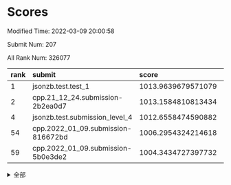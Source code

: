 # Scores

Modified Time: 2022-03-09 20:00:58

Submit Num: 207

All Rank Num: 326077

| rank |               submit               |       score        |       sigma        | pk_num |
| :--- | :--------------------------------- | :----------------- | :----------------- | :----- |
| 1    | jsonzb.test.test_1                 | 1013.9639679571079 | 0.8211463833574969 | 6304   |
| 2    | cpp.21_12_24.submission-2b2ea0d7   | 1013.1584810813434 | 0.8022829021347957 | 6302   |
| 4    | jsonzb.test.submission_level_4     | 1012.6558474590882 | 0.7734878386961579 | 6299   |
| 54   | cpp.2022_01_09.submission-816672bd | 1006.2954324214618 | 0.7164362341134006 | 6296   |
| 59   | cpp.2022_01_09.submission-5b0e3de2 | 1004.3434727397732 | 0.7138373325427858 | 6299   |


<details>
<summary>全部</summary>

| rank |                 submit                 |       score        |       sigma        | pk_num |
| :--- | :------------------------------------- | :----------------- | :----------------- | :----- |
| 1    | jsonzb.test.test_1                     | 1013.9639679571079 | 0.8211463833574969 | 6304   |
| 2    | cpp.21_12_24.submission-2b2ea0d7       | 1013.1584810813434 | 0.8022829021347957 | 6302   |
| 3    | gobigger.level_3.submission_level_3_33 | 1012.8974394268421 | 0.7876350125107976 | 6301   |
| 4    | jsonzb.test.submission_level_4         | 1012.6558474590882 | 0.7734878386961579 | 6299   |
| 5    | gobigger.level_3.submission_level_3_5  | 1011.3845764882175 | 0.7665034229336092 | 6296   |
| 6    | gobigger.level_3.submission_level_3_14 | 1011.2328387397719 | 0.7550378173435109 | 6298   |
| 7    | gobigger.level_3.submission_level_3_15 | 1010.8793412029776 | 0.7691129485737201 | 6299   |
| 8    | gobigger.level_3.submission_level_3_28 | 1010.8597510807573 | 0.7553110831822998 | 6299   |
| 9    | gobigger.level_3.submission_level_3_41 | 1010.8509516985121 | 0.7479675704771604 | 6300   |
| 10   | gobigger.level_3.submission_level_3_11 | 1010.7984831530059 | 0.7499168679289058 | 6299   |
| 11   | gobigger.level_3.submission_level_3_46 | 1010.7783512012869 | 0.7683155953348882 | 6301   |
| 12   | gobigger.level_3.submission_level_3_36 | 1010.6400735672514 | 0.7528288709927133 | 6299   |
| 13   | gobigger.level_3.submission_level_3_27 | 1010.4308506630994 | 0.7507099448388332 | 6304   |
| 14   | gobigger.level_3.submission_level_3_24 | 1010.404086642259  | 0.7476432703526407 | 6294   |
| 15   | gobigger.level_3.submission_level_3_42 | 1010.3858832832086 | 0.7692723198361469 | 6304   |
| 16   | gobigger.level_3.submission_level_3_37 | 1010.3671746265095 | 0.7457023718005478 | 6302   |
| 17   | gobigger.level_3.submission_level_3_49 | 1010.3542417753937 | 0.761575548858405  | 6298   |
| 18   | gobigger.level_3.submission_level_3_2  | 1010.292272137988  | 0.801910773682272  | 6304   |
| 19   | gobigger.level_3.submission_level_3_17 | 1010.2597271308058 | 0.7445499916537462 | 6303   |
| 20   | gobigger.level_3.submission_level_3_20 | 1010.2505366730264 | 0.7864041161328489 | 6299   |
| 21   | gobigger.level_3.submission_level_3_30 | 1010.1665208910406 | 0.7622698313124209 | 6302   |
| 22   | gobigger.level_3.submission_level_3_43 | 1010.0954148967747 | 0.7425606372090666 | 6300   |
| 23   | gobigger.level_3.submission_level_3_6  | 1010.0850086047457 | 0.7532946426337255 | 6304   |
| 24   | gobigger.level_3.submission_level_3_44 | 1010.0819605160507 | 0.7724318489831117 | 6299   |
| 25   | gobigger.level_3.submission_level_3_26 | 1010.0632349221163 | 0.760364675514736  | 6304   |
| 26   | gobigger.level_3.submission_level_3_40 | 1010.0392188967061 | 0.7516260040285723 | 6302   |
| 27   | gobigger.level_3.submission_level_3_8  | 1010.0234224658515 | 0.7502662100498267 | 6299   |
| 28   | gobigger.level_3.submission_level_3_10 | 1010.0129330506143 | 0.7631624033222889 | 6300   |
| 29   | gobigger.level_3.submission_level_3_3  | 1009.8293798221872 | 0.7609369530820748 | 6299   |
| 30   | gobigger.level_3.submission_level_3_48 | 1009.8000374644299 | 0.7471963858466789 | 6301   |
| 31   | gobigger.level_3.submission_level_3_1  | 1009.7953283948393 | 0.7721106062689495 | 6292   |
| 32   | gobigger.level_3.submission_level_3_7  | 1009.7736157493873 | 0.760065706753138  | 6300   |
| 33   | gobigger.level_3.submission_level_3_35 | 1009.7534607371484 | 0.7570305338296693 | 6299   |
| 34   | gobigger.level_3.submission_level_3_29 | 1009.6862337637052 | 0.76087083373924   | 6301   |
| 35   | gobigger.level_3.submission_level_3_0  | 1009.6693338098249 | 0.7610460441931156 | 6309   |
| 36   | gobigger.level_3.submission_level_3_25 | 1009.6469605865755 | 0.7406286679181104 | 6307   |
| 37   | gobigger.level_3.submission_level_3_16 | 1009.6413955357029 | 0.7476171521080177 | 6297   |
| 38   | gobigger.level_3.submission_level_3_9  | 1009.4326782154704 | 0.7331119245623173 | 6299   |
| 39   | gobigger.level_3.submission_level_3_13 | 1009.3812626052867 | 0.7383142081171498 | 6302   |
| 40   | gobigger.level_3.submission_level_3_19 | 1009.2394377331706 | 0.7496773976627097 | 6298   |
| 41   | gobigger.level_3.submission_level_3_22 | 1009.1640611040874 | 0.7848627017978366 | 6296   |
| 42   | gobigger.level_3.submission_level_3_34 | 1009.0901836417637 | 0.7306641982836043 | 6303   |
| 43   | gobigger.level_3.submission_level_3_21 | 1008.9920224630291 | 0.7492415351954618 | 6301   |
| 44   | gobigger.level_3.submission_level_3_23 | 1008.8443534000633 | 0.7526712946059907 | 6301   |
| 45   | gobigger.level_3.submission_level_3_12 | 1008.7832292157412 | 0.737542246022249  | 6302   |
| 46   | gobigger.level_3.submission_level_3_18 | 1008.7100030978677 | 0.7509505516186001 | 6305   |
| 47   | gobigger.level_3.submission_level_3_39 | 1008.6923528365783 | 0.7417882069413021 | 6305   |
| 48   | gobigger.level_3.submission_level_3_45 | 1008.6893879158    | 0.7278768560291348 | 6299   |
| 49   | gobigger.level_3.submission_level_3_47 | 1008.4844524912332 | 0.7458370272090503 | 6307   |
| 50   | gobigger.level_3.submission_level_3_4  | 1008.3860345621745 | 0.7475717146790826 | 6303   |
| 51   | gobigger.level_3.submission_level_3_32 | 1008.2981749827744 | 0.7517617554583491 | 6304   |
| 52   | gobigger.level_3.submission_level_3_31 | 1008.1726927163072 | 0.7511632224544068 | 6303   |
| 53   | gobigger.level_3.submission_level_3_38 | 1007.725193002482  | 0.7383642412359147 | 6301   |
| 54   | cpp.2022_01_09.submission-816672bd     | 1006.2954324214618 | 0.7164362341134006 | 6296   |
| 55   | gobigger.level_1.submission_level_1_46 | 1005.4290844726519 | 0.7123003095207977 | 6299   |
| 56   | gobigger.level_1.submission_level_1_10 | 1004.428193524147  | 0.720126489673869  | 6304   |
| 57   | gobigger.level_1.submission_level_1_49 | 1004.4064132264264 | 0.7258286134297912 | 6305   |
| 58   | gobigger.level_1.submission_level_1_20 | 1004.352192568753  | 0.7177377416155784 | 6295   |
| 59   | cpp.2022_01_09.submission-5b0e3de2     | 1004.3434727397732 | 0.7138373325427858 | 6299   |
| 60   | gobigger.level_1.submission_level_1_37 | 1004.1651756775943 | 0.7292725634437272 | 6303   |
| 61   | gobigger.level_1.submission_level_1_29 | 1004.1447582596348 | 0.7094220995117625 | 6301   |
| 62   | gobigger.level_1.submission_level_1_27 | 1004.0051299904496 | 0.7276268856527952 | 6304   |
| 63   | gobigger.level_1.submission_level_1_7  | 1003.9401084950613 | 0.7186723469703511 | 6301   |
| 64   | gobigger.level_1.submission_level_1_45 | 1003.9373221880498 | 0.7167672806871368 | 6300   |
| 65   | gobigger.level_1.submission_level_1_39 | 1003.9194490615106 | 0.7250020320038112 | 6300   |
| 66   | gobigger.level_1.submission_level_1_28 | 1003.8932981958284 | 0.7180224555781333 | 6303   |
| 67   | gobigger.level_1.submission_level_1_31 | 1003.8912042479209 | 0.7087151872452939 | 6307   |
| 68   | gobigger.level_1.submission_level_1_12 | 1003.777977188399  | 0.7068150156481031 | 6297   |
| 69   | gobigger.level_1.submission_level_1_47 | 1003.7244071518273 | 0.7196359367093951 | 6299   |
| 70   | gobigger.level_1.submission_level_1_23 | 1003.7045539094335 | 0.7109803138956081 | 6298   |
| 71   | gobigger.level_1.submission_level_1_5  | 1003.6547431296207 | 0.7127310339257332 | 6300   |
| 72   | gobigger.level_1.submission_level_1_0  | 1003.601595682383  | 0.7092114727134485 | 6299   |
| 73   | gobigger.level_1.submission_level_1_40 | 1003.5774473379267 | 0.7108915134334405 | 6297   |
| 74   | gobigger.level_1.submission_level_1_1  | 1003.5548571052784 | 0.7150020790458859 | 6303   |
| 75   | gobigger.level_1.submission_level_1_17 | 1003.5207314166807 | 0.7008493399609182 | 6305   |
| 76   | gobigger.level_1.submission_level_1_35 | 1003.5173614299517 | 0.7108687958864898 | 6303   |
| 77   | gobigger.level_1.submission_level_1_18 | 1003.515091914124  | 0.7269766021701607 | 6306   |
| 78   | gobigger.level_1.submission_level_1_38 | 1003.5130513409218 | 0.7115945535490511 | 6300   |
| 79   | gobigger.level_1.submission_level_1_41 | 1003.4532225083677 | 0.7201824198083724 | 6301   |
| 80   | gobigger.level_1.submission_level_1_19 | 1003.4363819161439 | 0.7212891356487549 | 6302   |
| 81   | gobigger.level_1.submission_level_1_4  | 1003.4187067374199 | 0.7222713544868177 | 6304   |
| 82   | gobigger.level_1.submission_level_1_16 | 1003.4186012353634 | 0.7110809376886319 | 6302   |
| 83   | gobigger.level_1.submission_level_1_43 | 1003.380306318589  | 0.7068777123324042 | 6296   |
| 84   | gobigger.level_1.submission_level_1_2  | 1003.3147894912063 | 0.7225842577763543 | 6297   |
| 85   | gobigger.level_1.submission_level_1_42 | 1003.2585627942182 | 0.709969896432737  | 6303   |
| 86   | gobigger.level_1.submission_level_1_24 | 1003.2285535774345 | 0.7293391424398424 | 6302   |
| 87   | gobigger.level_1.submission_level_1_21 | 1003.2007656708523 | 0.713070286059609  | 6302   |
| 88   | gobigger.level_1.submission_level_1_36 | 1003.086330919869  | 0.7117756001509008 | 6299   |
| 89   | gobigger.level_1.submission_level_1_25 | 1002.9293484215976 | 0.7157512004171616 | 6307   |
| 90   | gobigger.level_1.submission_level_1_30 | 1002.8361181321259 | 0.7114056394347112 | 6301   |
| 91   | gobigger.level_1.submission_level_1_32 | 1002.8136242901847 | 0.7094671346224519 | 6298   |
| 92   | gobigger.level_1.submission_level_1_13 | 1002.7885817566442 | 0.7070175768347459 | 6298   |
| 93   | gobigger.level_1.submission_level_1_33 | 1002.6467158917296 | 0.721896700744607  | 6297   |
| 94   | gobigger.level_1.submission_level_1_3  | 1002.623810489103  | 0.699158522871629  | 6299   |
| 95   | gobigger.level_1.submission_level_1_9  | 1002.5548546112676 | 0.7031637114987417 | 6301   |
| 96   | gobigger.level_1.submission_level_1_48 | 1002.5244338725148 | 0.7215118076521234 | 6302   |
| 97   | gobigger.level_1.submission_level_1_22 | 1002.480546320716  | 0.7099822077173932 | 6305   |
| 98   | gobigger.level_1.submission_level_1_8  | 1002.4492783109006 | 0.7108388863635445 | 6297   |
| 99   | gobigger.level_1.submission_level_1_15 | 1002.3489316138656 | 0.7138212475801089 | 6296   |
| 100  | gobigger.level_1.submission_level_1_34 | 1002.2844507417037 | 0.7049076213359149 | 6303   |
| 101  | gobigger.level_1.submission_level_1_44 | 1002.1729219619954 | 0.7069959828442206 | 6305   |
| 102  | gobigger.level_1.submission_level_1_11 | 1002.1405947153322 | 0.7134515304334701 | 6308   |
| 103  | gobigger.level_1.submission_level_1_6  | 1002.0874301936811 | 0.7145058553192002 | 6304   |
| 104  | gobigger.level_1.submission_level_1_14 | 1001.9251918009346 | 0.7062584657770672 | 6302   |
| 105  | gobigger.level_1.submission_level_1_26 | 1001.6724940275723 | 0.7135262378281233 | 6296   |
| 106  | gobigger.random.submission_random_28   | 998.4430734313007  | 0.7076396675031181 | 6305   |
| 107  | gobigger.random.submission_random_29   | 998.2286295604404  | 0.7025850031522414 | 6301   |
| 108  | gobigger.random.submission_random_46   | 997.2051624953316  | 0.7083424907171011 | 6303   |
| 109  | gobigger.random.submission_random_19   | 997.0484928934482  | 0.7198665680362295 | 6300   |
| 110  | gobigger.random.submission_random_8    | 997.0074981844433  | 0.7004705776373088 | 6298   |
| 111  | gobigger.random.submission_random_12   | 996.8921678019723  | 0.7116287881935743 | 6300   |
| 112  | gobigger.random.submission_random_23   | 996.8435244574621  | 0.7124861628940145 | 6296   |
| 113  | gobigger.random.submission_random_17   | 996.7945333483132  | 0.7096491054759609 | 6302   |
| 114  | gobigger.random.submission_random_32   | 996.6961229670337  | 0.7111905305671923 | 6305   |
| 115  | gobigger.random.submission_random_39   | 996.691401963823   | 0.7113106727216738 | 6301   |
| 116  | gobigger.random.submission_random_4    | 996.6039063723381  | 0.703671153756544  | 6297   |
| 117  | gobigger.random.submission_random_16   | 996.5359227892639  | 0.7050566148274449 | 6305   |
| 118  | gobigger.random.submission_random_20   | 996.4282607018417  | 0.7194322047573389 | 6299   |
| 119  | gobigger.random.submission_random_45   | 996.381572533929   | 0.7018225875401999 | 6302   |
| 120  | gobigger.random.submission_random_27   | 996.3733363055724  | 0.7226992113423002 | 6297   |
| 121  | gobigger.random.submission_random_1    | 996.3573988771278  | 0.7060238026970403 | 6301   |
| 122  | gobigger.random.submission_random_15   | 996.313556113619   | 0.7176747519983588 | 6303   |
| 123  | gobigger.random.submission_random_40   | 996.1291042203975  | 0.7084607378663205 | 6301   |
| 124  | gobigger.random.submission_random_5    | 996.0991893636981  | 0.7152874763770373 | 6304   |
| 125  | gobigger.random.submission_random_30   | 996.0760422100426  | 0.7137938842994109 | 6301   |
| 126  | gobigger.random.submission_random_25   | 996.0628844721971  | 0.718148398059765  | 6305   |
| 127  | gobigger.random.submission_random_11   | 996.0604293242247  | 0.7224142140805125 | 6301   |
| 128  | gobigger.random.submission_random_9    | 996.0504733421608  | 0.7173373433433706 | 6301   |
| 129  | gobigger.random.submission_random_36   | 996.0208999424294  | 0.718770807029018  | 6300   |
| 130  | gobigger.random.submission_random_14   | 996.0146900217607  | 0.7196153407830337 | 6300   |
| 131  | gobigger.random.submission_random_0    | 995.9656907298523  | 0.7187767583362956 | 6300   |
| 132  | gobigger.random.submission_random_13   | 995.9392476717629  | 0.7068000094172027 | 6302   |
| 133  | gobigger.random.submission_random_18   | 995.9370524318638  | 0.7169885356696217 | 6300   |
| 134  | gobigger.random.submission_random_44   | 995.8297993975082  | 0.7139318621638624 | 6301   |
| 135  | gobigger.random.submission_random_6    | 995.8177870903238  | 0.7125926212782806 | 6299   |
| 136  | gobigger.random.submission_random_26   | 995.8123572510411  | 0.7116302683388616 | 6303   |
| 137  | gobigger.random.submission_random_43   | 995.7477982686993  | 0.7230235881645715 | 6304   |
| 138  | gobigger.random.submission_random_31   | 995.7372618503224  | 0.7163544704401573 | 6298   |
| 139  | gobigger.random.submission_random_34   | 995.6748484494183  | 0.7041040234113946 | 6300   |
| 140  | gobigger.random.submission_random_24   | 995.6317459598922  | 0.721223509287493  | 6296   |
| 141  | gobigger.random.submission_random_41   | 995.6150575523568  | 0.6947445536986326 | 6301   |
| 142  | gobigger.random.submission_random_33   | 995.5492105216593  | 0.7175349728961936 | 6300   |
| 143  | gobigger.random.submission_random_48   | 995.5203910915511  | 0.7125414402198452 | 6305   |
| 144  | gobigger.random.submission_random_47   | 995.3996173705506  | 0.7114964787057388 | 6298   |
| 145  | gobigger.random.submission_random_42   | 995.3952931856255  | 0.6959126986339685 | 6302   |
| 146  | gobigger.random.submission_random_10   | 995.3902329823391  | 0.7121537550030387 | 6305   |
| 147  | gobigger.random.submission_random_49   | 995.388760645883   | 0.7031501912685717 | 6300   |
| 148  | gobigger.random.submission_random_7    | 995.3417497544249  | 0.7151177645741887 | 6303   |
| 149  | gobigger.random.submission_random_21   | 995.2541487474192  | 0.7133351705325257 | 6303   |
| 150  | gobigger.random.submission_random_22   | 995.2522786234639  | 0.7071518258952889 | 6303   |
| 151  | gobigger.random.submission_random_35   | 995.0670948286487  | 0.715560867871491  | 6302   |
| 152  | gobigger.random.submission_random_2    | 995.0616569821738  | 0.709825283663457  | 6301   |
| 153  | gobigger.random.submission_random_37   | 995.0271922468233  | 0.7191860472355973 | 6298   |
| 154  | gobigger.random.submission_random_38   | 994.8419282435405  | 0.7133708599805977 | 6299   |
| 155  | gobigger.random.submission_random_3    | 994.3200930003204  | 0.7355267656917995 | 6303   |
| 156  | gobigger.level_2.submission_level_2_10 | 994.128541384626   | 0.7316665810891045 | 6297   |
| 157  | gobigger.level_2.submission_level_2_31 | 994.1070851717761  | 0.7154543145610922 | 6298   |
| 158  | gobigger.level_2.submission_level_2_45 | 994.0572007384923  | 0.7409179172109145 | 6301   |
| 159  | gobigger.level_2.submission_level_2_18 | 993.8592344994651  | 0.7227249090195379 | 6303   |
| 160  | gobigger.level_2.submission_level_2_48 | 993.6980022544831  | 0.7324739902947771 | 6299   |
| 161  | gobigger.level_2.submission_level_2_49 | 993.6836238642484  | 0.7473527783313421 | 6302   |
| 162  | gobigger.level_2.submission_level_2_9  | 993.6243965968845  | 0.7240786830616893 | 6300   |
| 163  | gobigger.level_2.submission_level_2_14 | 993.5635394770175  | 0.7377874487943614 | 6304   |
| 164  | gobigger.level_2.submission_level_2_12 | 993.5532871700159  | 0.7292206922071316 | 6297   |
| 165  | gobigger.level_2.submission_level_2_19 | 993.2359014988847  | 0.7256774012740191 | 6296   |
| 166  | gobigger.level_2.submission_level_2_30 | 992.9390515462999  | 0.7491148497113903 | 6303   |
| 167  | gobigger.level_2.submission_level_2_3  | 992.9125060089702  | 0.7393255925815287 | 6305   |
| 168  | gobigger.level_2.submission_level_2_8  | 992.9113858822839  | 0.7704558444565037 | 6305   |
| 169  | gobigger.level_2.submission_level_2_41 | 992.8562110585317  | 0.7354053497977374 | 6294   |
| 170  | gobigger.level_2.submission_level_2_34 | 992.8483856026884  | 0.7384608475393388 | 6305   |
| 171  | gobigger.level_2.submission_level_2_2  | 992.8289060043468  | 0.7445804039793564 | 6305   |
| 172  | gobigger.level_2.submission_level_2_26 | 992.7778252243857  | 0.7373931529275924 | 6301   |
| 173  | gobigger.level_2.submission_level_2_32 | 992.7725735723775  | 0.7597195276422398 | 6298   |
| 174  | gobigger.level_2.submission_level_2_27 | 992.6233601821593  | 0.7535427661252149 | 6297   |
| 175  | gobigger.level_2.submission_level_2_22 | 992.5370387776978  | 0.7271426515218569 | 6301   |
| 176  | gobigger.level_2.submission_level_2_44 | 992.4969624310478  | 0.7505180418622361 | 6294   |
| 177  | gobigger.level_2.submission_level_2_7  | 992.4535359194456  | 0.7211295614798948 | 6301   |
| 178  | gobigger.level_2.submission_level_2_46 | 992.3078043949544  | 0.7648281264149441 | 6301   |
| 179  | gobigger.level_2.submission_level_2_13 | 992.3045581654237  | 0.7424343248740544 | 6302   |
| 180  | gobigger.level_2.submission_level_2_21 | 992.2881705031547  | 0.7426545592039988 | 6300   |
| 181  | gobigger.level_2.submission_level_2_40 | 992.2678460310716  | 0.7485107290718195 | 6305   |
| 182  | gobigger.level_2.submission_level_2_47 | 992.2154749821246  | 0.7499250080940741 | 6302   |
| 183  | gobigger.level_2.submission_level_2_1  | 992.1886297660299  | 0.7450387944909334 | 6298   |
| 184  | gobigger.level_2.submission_level_2_43 | 991.8940328637972  | 0.7413476090258269 | 6296   |
| 185  | gobigger.level_2.submission_level_2_29 | 991.8278015359067  | 0.7499446186575591 | 6306   |
| 186  | gobigger.level_2.submission_level_2_28 | 991.8133581239858  | 0.7350112807525715 | 6302   |
| 187  | gobigger.level_2.submission_level_2_24 | 991.763619720851   | 0.7628342532171675 | 6307   |
| 188  | gobigger.level_2.submission_level_2_20 | 991.5601522795228  | 0.7538692154549487 | 6298   |
| 189  | gobigger.level_2.submission_level_2_23 | 991.5558000102709  | 0.7411034682172786 | 6301   |
| 190  | gobigger.level_2.submission_level_2_17 | 991.4844200517513  | 0.7579961665674622 | 6301   |
| 191  | gobigger.level_2.submission_level_2_39 | 991.4254419419154  | 0.7584151172252513 | 6301   |
| 192  | gobigger.level_2.submission_level_2_5  | 991.1879961186924  | 0.7605526300980293 | 6303   |
| 193  | gobigger.level_2.submission_level_2_0  | 991.1359657573981  | 0.7527012490242785 | 6302   |
| 194  | gobigger.level_2.submission_level_2_38 | 991.0562384412012  | 0.7552198897088763 | 6303   |
| 195  | gobigger.level_2.submission_level_2_36 | 990.8789419629455  | 0.7544868259377905 | 6303   |
| 196  | gobigger.level_2.submission_level_2_35 | 990.8783976419212  | 0.7378058894333316 | 6300   |
| 197  | gobigger.level_2.submission_level_2_42 | 990.8775541649736  | 0.7542223696617602 | 6302   |
| 198  | gobigger.level_2.submission_level_2_4  | 990.7761999256281  | 0.7479495374460293 | 6301   |
| 199  | gobigger.level_2.submission_level_2_37 | 990.7435555752813  | 0.7599832267987885 | 6303   |
| 200  | gobigger.level_2.submission_level_2_11 | 990.7031261715595  | 0.7762950618948145 | 6300   |
| 201  | gobigger.level_2.submission_level_2_6  | 990.6041094663949  | 0.7641642135330939 | 6308   |
| 202  | gobigger.level_2.submission_level_2_15 | 990.3252943299751  | 0.7556052814550066 | 6300   |
| 203  | gobigger.level_2.submission_level_2_33 | 990.3098640055275  | 0.7590327693888456 | 6301   |
| 204  | gobigger.level_2.submission_level_2_16 | 990.2756827740385  | 0.7548550301843472 | 6302   |
| 205  | gobigger.level_2.submission_level_2_25 | 989.6214581841494  | 0.7856085421616037 | 6307   |
| 206  | gobigger.none.submission_none_0        | 978.650162937701   | 1.2291098240472482 | 6299   |
| 207  | gobigger.none.submission_none_1        | 976.7059033780439  | 1.4258856858995326 | 6297   |

</details>
